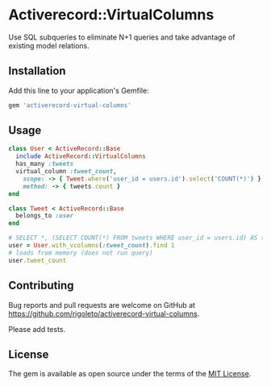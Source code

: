 # Activerecord::VirtualColumns
Use SQL subqueries to eliminate N+1 queries and take advantage of existing model relations.

## Installation

Add this line to your application's Gemfile:

```ruby
gem 'activerecord-virtual-columns'
```

## Usage
```ruby
class User < ActiveRecord::Base
  include ActiveRecord::VirtualColumns
  has_many :tweets
  virtual_column :tweet_count,
    scope: -> { Tweet.where('user_id = users.id').select('COUNT(*)') },
    method: -> { tweets.count }
end

class Tweet < ActiveRecord::Base
  belongs_to :user
end

# SELECT *, (SELECT COUNT(*) FROM tweets WHERE user_id = users.id) AS tweet_count
user = User.with_vcolumns(:tweet_count).find 1
# loads from memory (does not run query)
user.tweet_count

```

## Contributing

Bug reports and pull requests are welcome on GitHub at https://github.com/rigoleto/activerecord-virtual-columns.

Please add tests.

## License

The gem is available as open source under the terms of the [MIT License](https://opensource.org/licenses/MIT).
